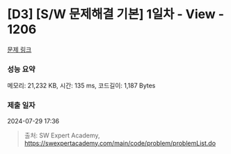 # [D3] [S/W 문제해결 기본] 1일차 - View - 1206 

[문제 링크](https://swexpertacademy.com/main/code/problem/problemDetail.do?contestProbId=AV134DPqAA8CFAYh) 

### 성능 요약

메모리: 21,232 KB, 시간: 135 ms, 코드길이: 1,187 Bytes

### 제출 일자

2024-07-29 17:36



> 출처: SW Expert Academy, https://swexpertacademy.com/main/code/problem/problemList.do